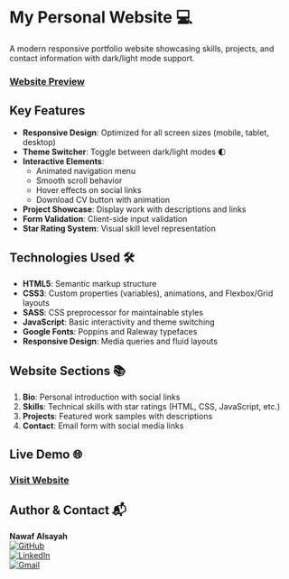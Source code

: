 # My Personal Website 💻

A modern responsive portfolio website showcasing skills, projects, and contact information with dark/light mode support.

### [Website Preview](./images/screenshot.png)

## Key Features

- **Responsive Design**: Optimized for all screen sizes (mobile, tablet, desktop)
- **Theme Switcher**: Toggle between dark/light modes 🌓
- **Interactive Elements**:
  - Animated navigation menu
  - Smooth scroll behavior
  - Hover effects on social links
  - Download CV button with animation
- **Project Showcase**: Display work with descriptions and links
- **Form Validation**: Client-side input validation
- **Star Rating System**: Visual skill level representation

## Technologies Used 🛠️

- **HTML5**: Semantic markup structure
- **CSS3**: Custom properties (variables), animations, and Flexbox/Grid layouts
- **SASS**: CSS preprocessor for maintainable styles
- **JavaScript**: Basic interactivity and theme switching
- **Google Fonts**: Poppins and Raleway typefaces
- **Responsive Design**: Media queries and fluid layouts

## Website Sections 📚

1. **Bio**: Personal introduction with social links
2. **Skills**: Technical skills with star ratings (HTML, CSS, JavaScript, etc.)
3. **Projects**: Featured work samples with descriptions
4. **Contact**: Email form with social media links

## Live Demo 🌐

### [Visit Website](https://dev-nawaf.github.io/personal-website/)

## Author & Contact 📬

**Nawaf Alsayah**  
[![GitHub](https://img.shields.io/badge/GitHub-Profile-blue?logo=github)](https://github.com/Dev-Nawaf)  
[![LinkedIn](https://img.shields.io/badge/LinkedIn-Profile-blue?logo=linkedin)](https://www.linkedin.com/in/nawaf-alsayah-3748872b5/)  
[![Gmail](https://img.shields.io/badge/Gmail-Profile-blue?logo=gmail)](mailto:nawaf.alsayah97@gmail.com)
